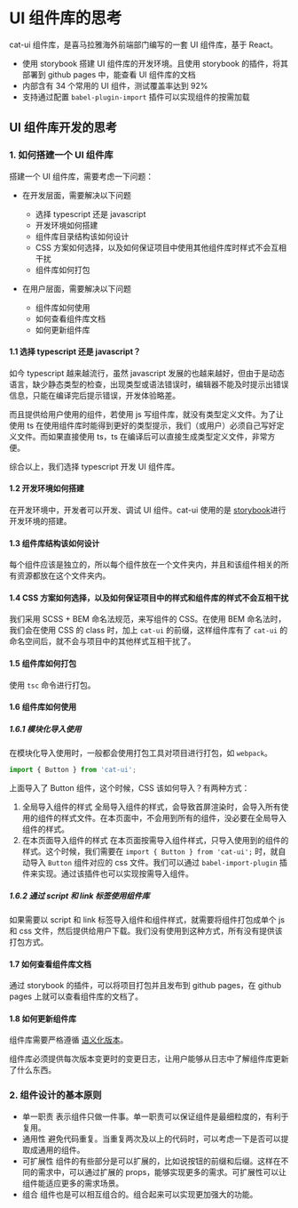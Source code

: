 # UI 组件库的思考

cat-ui 组件库，是喜马拉雅海外前端部门编写的一套 UI 组件库，基于 React。

- 使用 storybook 搭建 UI 组件库的开发环境。且使用 storybook 的插件，将其部署到 github pages 中，能查看 UI 组件库的文档
- 内部含有 34 个常用的 UI 组件，测试覆盖率达到 92%
- 支持通过配置 `babel-plugin-import` 插件可以实现组件的按需加载

## UI 组件库开发的思考

### 1. 如何搭建一个 UI 组件库

搭建一个 UI 组件库，需要考虑一下问题：

- 在开发层面，需要解决以下问题

  - 选择 typescript 还是 javascript
  - 开发环境如何搭建
  - 组件库目录结构该如何设计
  - CSS 方案如何选择，以及如何保证项目中使用其他组件库时样式不会互相干扰
  - 组件库如何打包

- 在用户层面，需要解决以下问题

  - 组件库如何使用
  - 如何查看组件库文档
  - 如何更新组件库

#### 1.1 选择 typescript 还是 javascript？

如今 typescript 越来越流行，虽然 javascript 发展的也越来越好，但由于是动态语言，缺少静态类型的检查，出现类型或语法错误时，编辑器不能及时提示出错误信息，只能在编译完后提示错误，开发体验略差。

而且提供给用户使用的组件，若使用 js 写组件库，就没有类型定义文件。为了让使用 ts 在使用组件库时能得到更好的类型提示，我们（或用户）必须自己写好定义文件。而如果直接使用 ts，ts 在编译后可以直接生成类型定义文件，非常方便。

综合以上，我们选择 typescript 开发 UI 组件库。

#### 1.2 开发环境如何搭建

在开发环境中，开发者可以开发、调试 UI 组件。cat-ui 使用的是 [storybook](https://github.com/storybookjs/storybook/)进行开发环境的搭建。

#### 1.3 组件库结构该如何设计

每个组件应该是独立的，所以每个组件放在一个文件夹内，并且和该组件相关的所有资源都放在这个文件夹内。

#### 1.4 CSS 方案如何选择，以及如何保证项目中的样式和组件库的样式不会互相干扰

我们采用 SCSS + BEM 命名法规范，来写组件的 CSS。在使用 BEM 命名法时，我们会在使用 CSS 的 class 时，加上 `cat-ui` 的前缀，这样组件库有了 `cat-ui` 的命名空间后，就不会与项目中的其他样式互相干扰了。

#### 1.5 组件库如何打包

使用 `tsc` 命令进行打包。

#### 1.6 组件库如何使用

##### 1.6.1 模块化导入使用

在模块化导入使用时，一般都会使用打包工具对项目进行打包，如 `webpack`。

```js
import { Button } from 'cat-ui';
```

上面导入了 Button 组件，这个时候，CSS 该如何导入？有两种方式：

1. 全局导入组件的样式
   全局导入组件的样式，会导致首屏渲染时，会导入所有使用的组件的样式文件。在本页面中，不会用到所有的组件，没必要在全局导入组件的样式。
2. 在本页面导入组件的样式
   在本页面按需导入组件样式，只导入使用到的组件的样式。这个时候，我们需要在 `import { Button } from 'cat-ui';` 时，就自动导入 `Button` 组件对应的 css 文件。我们可以通过 `babel-import-plugin` 插件来实现。通过该插件也可以实现按需导入组件。

##### 1.6.2 通过 script 和 link 标签使用组件库

如果需要以 script 和 link 标签导入组件和组件样式，就需要将组件打包成单个 js 和 css 文件，然后提供给用户下载。我们没有使用到这种方式，所有没有提供该打包方式。

#### 1.7 如何查看组件库文档

通过 storybook 的插件，可以将项目打包并且发布到 github pages，在 github pages 上就可以查看组件库的文档了。

#### 1.8 如何更新组件库

组件库需要严格遵循 [语义化版本](https://semver.org/lang/zh-CN/)。

组件库必须提供每次版本变更时的变更日志，让用户能够从日志中了解组件库更新了什么东西。

### 2. 组件设计的基本原则

- 单一职责
  表示组件只做一件事。单一职责可以保证组件是最细粒度的，有利于复用。
- 通用性
  避免代码重复。当重复两次及以上的代码时，可以考虑一下是否可以提取成通用的组件。
- 可扩展性
  组件的有些部分是可以扩展的，比如说按钮的前缀和后缀。这样在不同的需求中，可以通过扩展的 props，能够实现更多的需求。可扩展性可以让组件能适应更多的需求场景。
- 组合
  组件也是可以相互组合的。组合起来可以实现更加强大的功能。
